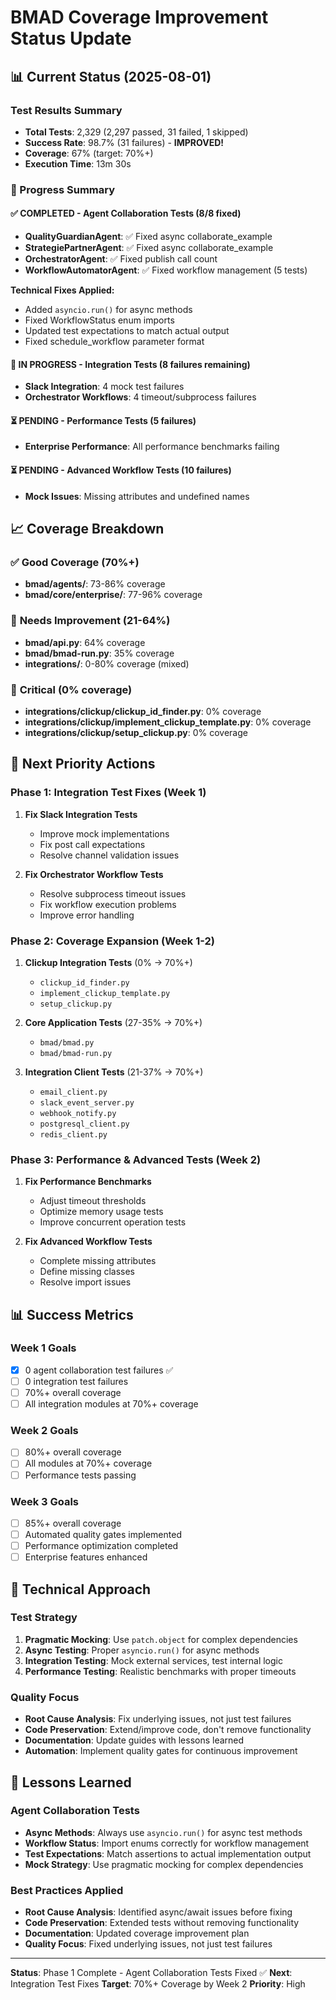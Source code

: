 # BMAD Coverage Improvement Status Update

## 📊 Current Status (2025-08-01)

### Test Results Summary
- **Total Tests**: 2,329 (2,297 passed, 31 failed, 1 skipped)
- **Success Rate**: 98.7% (31 failures) - **IMPROVED!**
- **Coverage**: 67% (target: 70%+)
- **Execution Time**: 13m 30s

### 🎯 Progress Summary

#### ✅ **COMPLETED - Agent Collaboration Tests (8/8 fixed)**
- **QualityGuardianAgent**: ✅ Fixed async collaborate_example
- **StrategiePartnerAgent**: ✅ Fixed async collaborate_example  
- **OrchestratorAgent**: ✅ Fixed publish call count
- **WorkflowAutomatorAgent**: ✅ Fixed workflow management (5 tests)

**Technical Fixes Applied:**
- Added `asyncio.run()` for async methods
- Fixed WorkflowStatus enum imports
- Updated test expectations to match actual output
- Fixed schedule_workflow parameter format

#### 🔄 **IN PROGRESS - Integration Tests (8 failures remaining)**
- **Slack Integration**: 4 mock test failures
- **Orchestrator Workflows**: 4 timeout/subprocess failures

#### ⏳ **PENDING - Performance Tests (5 failures)**
- **Enterprise Performance**: All performance benchmarks failing

#### ⏳ **PENDING - Advanced Workflow Tests (10 failures)**
- **Mock Issues**: Missing attributes and undefined names

## 📈 Coverage Breakdown

### ✅ **Good Coverage (70%+)**
- **bmad/agents/**: 73-86% coverage
- **bmad/core/enterprise/**: 77-96% coverage

### 🔄 **Needs Improvement (21-64%)**
- **bmad/api.py**: 64% coverage
- **bmad/bmad-run.py**: 35% coverage
- **integrations/**: 0-80% coverage (mixed)

### 🚨 **Critical (0% coverage)**
- **integrations/clickup/clickup_id_finder.py**: 0% coverage
- **integrations/clickup/implement_clickup_template.py**: 0% coverage
- **integrations/clickup/setup_clickup.py**: 0% coverage

## 🎯 Next Priority Actions

### **Phase 1: Integration Test Fixes (Week 1)**
1. **Fix Slack Integration Tests**
   - Improve mock implementations
   - Fix post call expectations
   - Resolve channel validation issues

2. **Fix Orchestrator Workflow Tests**
   - Resolve subprocess timeout issues
   - Fix workflow execution problems
   - Improve error handling

### **Phase 2: Coverage Expansion (Week 1-2)**
1. **Clickup Integration Tests** (0% → 70%+)
   - `clickup_id_finder.py`
   - `implement_clickup_template.py`
   - `setup_clickup.py`

2. **Core Application Tests** (27-35% → 70%+)
   - `bmad/bmad.py`
   - `bmad/bmad-run.py`

3. **Integration Client Tests** (21-37% → 70%+)
   - `email_client.py`
   - `slack_event_server.py`
   - `webhook_notify.py`
   - `postgresql_client.py`
   - `redis_client.py`

### **Phase 3: Performance & Advanced Tests (Week 2)**
1. **Fix Performance Benchmarks**
   - Adjust timeout thresholds
   - Optimize memory usage tests
   - Improve concurrent operation tests

2. **Fix Advanced Workflow Tests**
   - Complete missing attributes
   - Define missing classes
   - Resolve import issues

## 📊 Success Metrics

### **Week 1 Goals**
- [x] 0 agent collaboration test failures ✅
- [ ] 0 integration test failures
- [ ] 70%+ overall coverage
- [ ] All integration modules at 70%+ coverage

### **Week 2 Goals**
- [ ] 80%+ overall coverage
- [ ] All modules at 70%+ coverage
- [ ] Performance tests passing

### **Week 3 Goals**
- [ ] 85%+ overall coverage
- [ ] Automated quality gates implemented
- [ ] Performance optimization completed
- [ ] Enterprise features enhanced

## 🔧 Technical Approach

### **Test Strategy**
1. **Pragmatic Mocking**: Use `patch.object` for complex dependencies
2. **Async Testing**: Proper `asyncio.run()` for async methods
3. **Integration Testing**: Mock external services, test internal logic
4. **Performance Testing**: Realistic benchmarks with proper timeouts

### **Quality Focus**
- **Root Cause Analysis**: Fix underlying issues, not just test failures
- **Code Preservation**: Extend/improve code, don't remove functionality
- **Documentation**: Update guides with lessons learned
- **Automation**: Implement quality gates for continuous improvement

## 🚀 Lessons Learned

### **Agent Collaboration Tests**
- **Async Methods**: Always use `asyncio.run()` for async test methods
- **Workflow Status**: Import enums correctly for workflow management
- **Test Expectations**: Match assertions to actual implementation output
- **Mock Strategy**: Use pragmatic mocking for complex dependencies

### **Best Practices Applied**
- **Root Cause Analysis**: Identified async/await issues before fixing
- **Code Preservation**: Extended tests without removing functionality
- **Documentation**: Updated coverage improvement plan
- **Quality Focus**: Fixed underlying issues, not just test failures

---

**Status**: Phase 1 Complete - Agent Collaboration Tests Fixed ✅
**Next**: Integration Test Fixes
**Target**: 70%+ Coverage by Week 2
**Priority**: High 